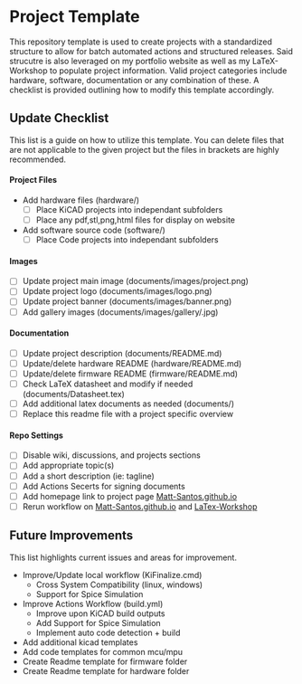 # Project Template

This repository template is used to create projects with a standardized structure to allow for batch automated actions and structured releases. Said strucutre is also leveraged on my portfolio website as well as my LaTeX-Workshop to populate project information. Valid project categories include hardware, software, documentation or any combination of these. A checklist is provided outlining how to modify this template accordingly.

## Update Checklist

This list is a guide on how to utilize this template. You can delete files that are not applicable to the given project but the files in brackets are highly recommended.

#### Project Files
-  Add hardware files (hardware/)
	- [ ] Place KiCAD projects into independant subfolders
	- [ ] Place any pdf,stl,png,html files for display on website
-  Add software source code (software/)
	- [ ] Place Code projects into independant subfolders

#### Images
- [ ] Update project main image (documents/images/project.png)
- [ ] Update project logo (documents/images/logo.png)
- [ ] Update project banner (documents/images/banner.png)
- [ ] Add gallery images (documents/images/gallery/<descriptive Name>.jpg)

#### Documentation
- [ ] Update project description (documents/README.md)
- [ ] Update/delete hardware README (hardware/README.md)
- [ ] Update/delete firmware README (firmware/README.md)
- [ ] Check LaTeX datasheet and modify if needed (documents/Datasheet.tex)
- [ ] Add additional latex documents as needed (documents/)
- [ ] Replace this readme file with a project specific overview

#### Repo Settings
- [ ] Disable wiki, discussions, and projects sections
- [ ] Add appropriate topic(s)
- [ ] Add a short description (ie: tagline)
- [ ] Add Actions Secerts for signing documents
- [ ] Add homepage link to project page [Matt-Santos.github.io](https://github.com/Matt-Santos/Matt-Santos.github.io)
- [ ] Rerun workflow on [Matt-Santos.github.io](https://github.com/Matt-Santos/Matt-Santos.github.io) and [LaTex-Workshop](https://github.com/Matt-Santos/LaTeX-Workshop)

## Future Improvements

This list highlights current issues and areas for improvement.

- Improve/Update local workflow (KiFinalize.cmd)
	- Cross System Compatibility (linux, windows)
	- Support for Spice Simulation
- Improve Actions Workflow (build.yml)
	- Improve upon KiCAD build outputs
	- Add Support for Spice Simulation
	- Implement auto code detection + build
- Add additional kicad templates
- Add code templates for common mcu/mpu
- Create Readme template for firmware folder
- Create Readme template for hardware folder
